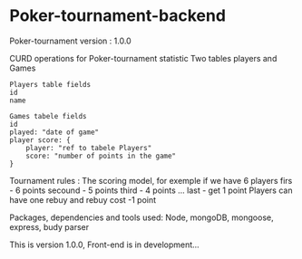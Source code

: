 # Poker-tournament-backend

Poker-tournament version : 1.0.0

CURD operations for Poker-tournament statistic
Two tables players and Games

    Players table fields
    id
    name

    Games tabele fields
    id
    played: "date of game"
    player score: {
        player: "ref to tabele Players"
        score: "number of points in the game"
    }

Tournament rules :
The scoring model, for exemple if we have 6 players
firs - 6 points
secound - 5 points
third - 4 points
...
last - get 1 point
Players can have one rebuy and rebuy cost -1 point


Packages, dependencies and tools used:
Node, mongoDB, mongoose, express, budy parser

This is version 1.0.0, Front-end is in development...   

